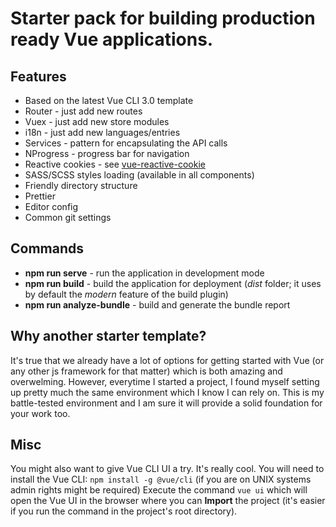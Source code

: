 # Starter pack for building production ready Vue applications.

## Features
- Based on the latest Vue CLI 3.0 template
- Router - just add new routes
- Vuex - just add new store modules
- i18n - just add new languages/entries
- Services - pattern for encapsulating the API calls
- NProgress - progress bar for navigation
- Reactive cookies - see [vue-reactive-cookie](https://github.com/tabbies/vue-reactive-cookie)
- SASS/SCSS styles loading (available in all components)
- Friendly directory structure
- Prettier
- Editor config
- Common git settings

## Commands
- **npm run serve** - run the application in development mode
- **npm run build** - build the application for deployment (_dist_ folder; it uses by default the _modern_ feature of the build plugin)
- **npm run analyze-bundle** - build and generate the bundle report

## Why another starter template?
It's true that we already have a lot of options for getting started with Vue (or any other js framework for that matter) which is both amazing and overwelming. However, everytime I started a project, I found myself setting up pretty much the same environment which I know I can rely on. This is my battle-tested environment and I am sure it will provide a solid foundation for your work too.

## Misc
You might also want to give Vue CLI UI a try. It's really cool.
You will need to install the Vue CLI:
`npm install -g @vue/cli` (if you are on UNIX systems admin rights might be required)
Execute the command `vue ui` which will open the Vue UI in the browser where you can **Import** the project (it's easier if you run the command in the project's root directory).
